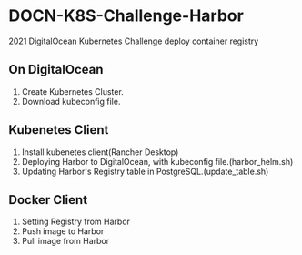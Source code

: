 # DOCN-K8S-Challenge-Harbor
2021 DigitalOcean Kubernetes Challenge deploy container registry

## On DigitalOcean 
1. Create Kubernetes Cluster.
2. Download kubeconfig file.

## Kubenetes Client 
1. Install kubenetes client(Rancher Desktop)
2. Deploying Harbor to DigitalOcean, with kubeconfig file.(harbor_helm.sh)
3. Updating Harbor's Registry table in PostgreSQL.(update_table.sh)

## Docker Client
1. Setting Registry from Harbor
2. Push image to Harbor
3. Pull image from Harbor
